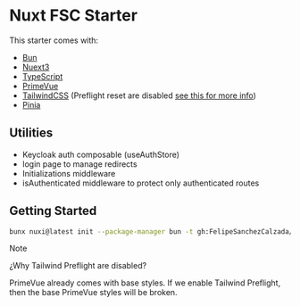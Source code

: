 # Nuxt FSC Starter

This starter comes with:
- [Bun](https://bun.sh/)
- [Nuext3](https://nuxt.com/)
- [TypeScript](https://www.typescriptlang.org/)
- [PrimeVue](https://primevue.org/)
- [TailwindCSS](https://tailwindcss.com/) (Preflight reset are disabled [see this for more info](https://tailwindcss.com/docs/preflight))
- [Pinia](https://pinia.vuejs.org/ssr/nuxt.html)

## Utilities
- Keycloak auth composable (useAuthStore)
- login page to manage redirects
- Initializations middleware
- isAuthenticated middleware to protect only authenticated routes

## Getting Started

```bash
bunx nuxi@latest init --package-manager	bun -t gh:FelipeSanchezCalzada/nuxt-fsc-starter-template <project-name>
```

> [!NOTE]  
> ¿Why Tailwind Preflight are disabled?
> 
> PrimeVue already comes with base styles. If we enable Tailwind Preflight, then the base PrimeVue styles will be broken.

